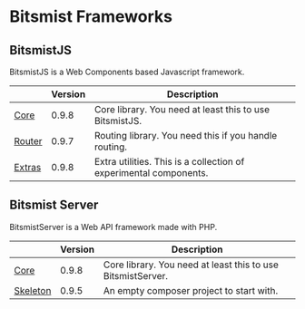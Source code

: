 # Bitsmist Frameworks

## BitsmistJS

BitsmistJS is a Web Components based Javascript framework.

||Version|Description|
|--|--|--|
|[Core](https://github.com/bitsmist/bitsmist-js_v1)|0.9.8|Core library. You need at least this to use BitsmistJS.
|[Router](https://github.com/bitsmist/bitsmist-js-router_v1)|0.9.7|Routing library. You need this if you handle routing.|
|[Extras](https://github.com/bitsmist/bitsmist-js-extras_v1)|0.9.8|Extra utilities. This is a collection of experimental components.|

## Bitsmist Server

BitsmistServer is a Web API framework made with PHP.

||Version|Description|
|--|--|--|
|[Core](https://github.com/bitsmist/bitsmist-server_v1)|0.9.8|Core library. You need at least this to use BitsmistServer.|
|[Skeleton](https://github.com/bitsmist/bitsmist-server-skeleton_v1)|0.9.5|An empty composer project to start with.|
